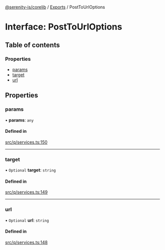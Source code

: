 [@serenity-is/corelib](../README.md) / [Exports](../modules.md) / PostToUrlOptions

# Interface: PostToUrlOptions

## Table of contents

### Properties

- [params](PostToUrlOptions.md#params)
- [target](PostToUrlOptions.md#target)
- [url](PostToUrlOptions.md#url)

## Properties

### params

• **params**: `any`

#### Defined in

[src/q/services.ts:150](https://github.com/serenity-is/serenity/blob/master/packages/corelib/src/q/services.ts#L150)

___

### target

• `Optional` **target**: `string`

#### Defined in

[src/q/services.ts:149](https://github.com/serenity-is/serenity/blob/master/packages/corelib/src/q/services.ts#L149)

___

### url

• `Optional` **url**: `string`

#### Defined in

[src/q/services.ts:148](https://github.com/serenity-is/serenity/blob/master/packages/corelib/src/q/services.ts#L148)
